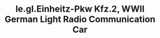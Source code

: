 ---
layout: product
title: "le.gl.Einheitz-Pkw Kfz.2, WWII German Light Radio Communication Car "
price: "TBA" 
desc: "Maketa"
img_path: "/assets/img/ICM 35583.webp"
brand: "N/A"
available: false
special_offer: false
new: false
soon: false
cat: "010000"
subcat: "013600"
subsubcat: "0N/A"
sifra: "ICM 35583"
popular: false
spec: false
---
